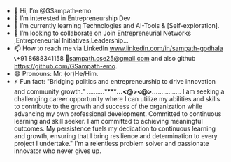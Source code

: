 - 👋 Hi, I’m @GSampath-emo
- 👀 I’m interested in Entrepreneurship Dev
- 🌱 I’m currently learning Technologies and AI-Tools & [Self-exploration].
- 💞️ I’m looking to collaborate on Join Entrepreneurial Networks ,Entrepreneurial Initiatives,Leadership...
- 📫 How to reach me via LinkedIn www.linkedin.com/in/sampath-godhala 📞+91 8688341158 📧sampath.cse25@gmail.com and also github https://github.com/GSampath-emo.
- 😄 Pronouns: Mr. (or)He/Him.
- ⚡ Fun fact: "Bridging politics and entrepreneurship to drive innovation and community growth."
..........**********************...<@><@>...******************.............
  I am seeking a challenging career opportunity where I can utilize my abilities and skills to contribute to the growth and success of the organization
   while advancing my own professional development. Committed to continuous learning and skill seeker.
  I am committed to achieving meaningful outcomes. My persistence fuels my dedication to continuous learning and growth, ensuring that I
   bring resilience and determination to every project I undertake."
  I'm a relentless problem solver and passionate innovator who never gives up.





<!---
GSampath-emo/GSampath-emo is a ✨ special ✨ repository because its `README.md` (this file) appears on your GitHub profile.
You can click the Preview link to take a look at your changes.
--->
